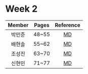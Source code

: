# Week 2

| Member | Pages | Reference |
| :---: | :---: | :---: |
| 박민준 | 48~55 | [MD](minjun/w2.md) |
| 배현솔 | 55~62 | [MD](Baehyunsol.md) |
| 조성진 | 63~70 | [MD](sungjin.md) |
| 신현민 | 71~77 | [MD](Hyunmin.md) |
